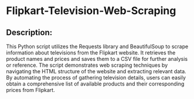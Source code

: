 # Flipkart-Television-Web-Scraping

## Description:
This Python script utilizes the Requests library and BeautifulSoup to scrape information about televisions from the Flipkart website. It retrieves the product names and prices and saves them to a CSV file for further analysis or reference. The script demonstrates web scraping techniques by navigating the HTML structure of the website and extracting relevant data. By automating the process of gathering television details, users can easily obtain a comprehensive list of available products and their corresponding prices from Flipkart.
